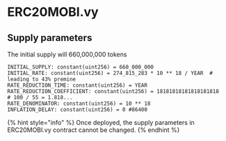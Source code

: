 # ERC20MOBI.vy

## Supply parameters

The initial supply will 660,000,000 tokens 

```
INITIAL_SUPPLY: constant(uint256) = 660_000_000
INITIAL_RATE: constant(uint256) = 274_815_283 * 10 ** 18 / YEAR  # leading to 43% premine
RATE_REDUCTION_TIME: constant(uint256) = YEAR
RATE_REDUCTION_COEFFICIENT: constant(uint256) = 18181818181818181818  # 100 / 55 = 1.818...
RATE_DENOMINATOR: constant(uint256) = 10 ** 18
INFLATION_DELAY: constant(uint256) = 0 #86400
```

{% hint style="info" %}
 Once deployed, the supply parameters in ERC20MOBI.vy contract cannot be changed.
{% endhint %}

